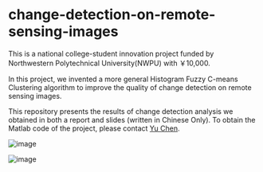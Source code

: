 # change-detection-on-remote-sensing-images
This is a national college-student innovation project funded by Northwestern Polytechnical University(NWPU) with ￥10,000.  

In this project, we invented a more general Histogram Fuzzy C-means Clustering algorithm to improve the quality of change detection on remote sensing images.  

This repository presents the results of change detection analysis we obtained in both a report and slides (written in Chinese Only). To obtain the Matlab code of the project, please contact [Yu Chen](chernyu@outlook.com).  

![image](https://user-images.githubusercontent.com/64321559/167358308-da806e52-39e6-42f2-b26c-682cda6c2d72.png)

![image](https://user-images.githubusercontent.com/64321559/167358486-e4ee0378-4e62-4bb8-83dd-ff582448be3c.png)
